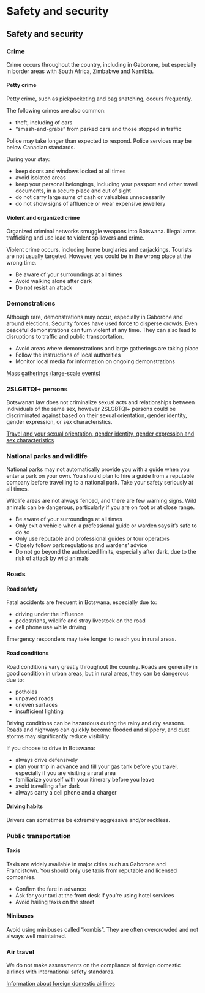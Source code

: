 # Safety and security

## Safety and security

### Crime

Crime occurs throughout the country, including in Gaborone, but especially in border areas with South Africa, Zimbabwe and Namibia.

#### Petty crime

Petty crime, such as pickpocketing and bag snatching, occurs frequently.

The following crimes are also common:

* theft, including of cars
* “smash-and-grabs” from parked cars and those stopped in traffic

Police may take longer than expected to respond. Police services may be below Canadian standards.

During your stay:

* keep doors and windows locked at all times
* avoid isolated areas
* keep your personal belongings, including your passport and other travel documents, in a secure place and out of sight
* do not carry large sums of cash or valuables unnecessarily
* do not show signs of affluence or wear expensive jewellery

#### Violent and organized crime

Organized criminal networks smuggle weapons into Botswana. Illegal arms trafficking and use lead to violent spillovers and crime.

Violent crime occurs, including home burglaries and carjackings. Tourists are not usually targeted. However, you could be in the wrong place at the wrong time.

* Be aware of your surroundings at all times
* Avoid walking alone after dark
* Do not resist an attack

### Demonstrations

Although rare, demonstrations may occur, especially in Gaborone and around elections. Security forces have used force to disperse crowds. Even peaceful demonstrations can turn violent at any time. They can also lead to disruptions to traffic and public transportation.

* Avoid areas where demonstrations and large gatherings are taking place
* Follow the instructions of local authorities
* Monitor local media for information on ongoing demonstrations

[Mass gatherings (large-scale events)](https://travel.gc.ca/travelling/health-safety/mass-gatherings)

### 2SLGBTQI+ persons

Botswanan law does not criminalize sexual acts and relationships between individuals of the same sex, however 2SLGBTQI+ persons could be discriminated against based on their sexual orientation, gender identity, gender expression, or sex characteristics.

[Travel and your sexual orientation, gender identity, gender expression and sex characteristics](https://travel.gc.ca/travelling/health-safety/lgbt-travel)

### National parks and wildlife

National parks may not automatically provide you with a guide when you enter a park on your own. You should plan to hire a guide from a reputable company before travelling to a national park. Take your safety seriously at all times.

Wildlife areas are not always fenced, and there are few warning signs. Wild animals can be dangerous, particularly if you are on foot or at close range.

* Be aware of your surroundings at all times
* Only exit a vehicle when a professional guide or warden says it’s safe to do so
* Only use reputable and professional guides or tour operators
* Closely follow park regulations and wardens’ advice
* Do not go beyond the authorized limits, especially after dark, due to the risk of attack by wild animals

### Roads

#### Road safety

Fatal accidents are frequent in Botswana, especially due to:

* driving under the influence
* pedestrians, wildlife and stray livestock on the road
* cell phone use while driving

Emergency responders may take longer to reach you in rural areas.

#### Road conditions

Road conditions vary greatly throughout the country. Roads are generally in good condition in urban areas, but in rural areas, they can be dangerous due to:

* potholes
* unpaved roads
* uneven surfaces
* insufficient lighting

Driving conditions can be hazardous during the rainy and dry seasons. Roads and highways can quickly become flooded and slippery, and dust storms may significantly reduce visibility.

If you choose to drive in Botswana:

* always drive defensively
* plan your trip in advance and fill your gas tank before you travel, especially if you are visiting a rural area
* familiarize yourself with your itinerary before you leave
* avoid travelling after dark
* always carry a cell phone and a charger

#### Driving habits

Drivers can sometimes be extremely aggressive and/or reckless.

### Public transportation

#### Taxis

Taxis are widely available in major cities such as Gaborone and Francistown. You should only use taxis from reputable and licensed companies.

* Confirm the fare in advance
* Ask for your taxi at the front desk if you’re using hotel services
* Avoid hailing taxis on the street

#### Minibuses

Avoid using minibuses called “kombis”. They are often overcrowded and not always well maintained.

### Air travel

We do not make assessments on the compliance of foreign domestic airlines with international safety standards.

[Information about foreign domestic airlines](https://travel.gc.ca/air/in-flight-safety#other)